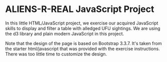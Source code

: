 # ALIENS-R-REAL JavaScript Project

In this little HTML/JavaScript project, we exercise our acquired
JavaScript skills to display and filter a table with alledged UFU
sightings. We are using the d3 library and plain modern JavaScript in this
project.

Note that the design of the page is based on Bootstrap 3.3.7. It's
taken from the starter html/javascript that was provided with the
exercise instructions. There was too little time to customize the
design.

